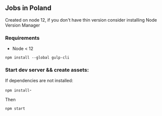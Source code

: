 ## Jobs in Poland

Created on node 12, if you don't have thin version consider installing Node Version Manager

### Requirements
* Node < 12

`npm install --global gulp-cli`

### Start dev server && create assets:
If dependencies are not installed:

`npm install`-

Then

`npm start`
